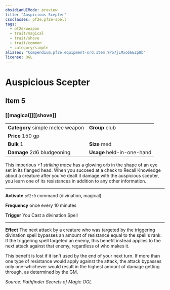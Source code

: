```yaml
---
obsidianUIMode: preview
title: "Auspicious Scepter"
cssclasses: pf2e,pf2e-spell
tags:
  - pf2e/weapon
  - trait/magical
  - trait/shove
  - trait/common
  - category/simple
aliases: "Compendium.pf2e.equipment-srd.Item.YPo7jLMxob6E2p8b"
license: OGL
---
```

# Auspicious Scepter
## Item 5
### [[magical]][[shove]]

|  |  |
| -- | -- |
| **Category** simple melee weapon | **Group** club |
| **Price** 150 gp |  |
| **Bulk** 1 | **Size** med |
| **Damage** 2d6 bludgeoning  | **Usage** held-in-one-hand |



This imperious _+1 striking mace_ has a glowing orb in the shape of an eye set in its flanged head. When you succeed at a check to Recall Knowledge about a creature after you've dealt it damage with the auspicious scepter, you learn one of its resistances in addition to any other information.

* * *

**Activate** `pf2:0` command (divination, magical)

**Frequency** once every 10 minutes

**Trigger** You Cast a divination Spell

* * *

**Effect** The next attack by a creature who was targeted by the triggering divination spell bypasses an amount of resistance equal to the spell's rank. If the triggering spell targeted an enemy, this benefit instead applies to the next attack against that enemy, regardless of who makes it.

This benefit is lost if it isn't used by the end of your next turn. If more than one type of resistance would apply against the attack, the attack bypasses only one-whichever would result in the highest amount of damage getting through, as determined by the GM.

*Source: Pathfinder Secrets of Magic*
*OGL*